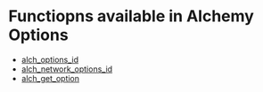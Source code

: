 # Functiopns available in Alchemy Options

* [alch_options_id](alch_options_id.md)
* [alch_network_options_id](alch_network_options_id.md)
* [alch_get_option](alch_get_option.md)